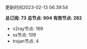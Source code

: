 更新时间2023-02-13 06:39:54

**总订阅: 73**
**总节点: 904**
**有效节点: 282**
- v2ray节点: 169
- ss节点: 109
- trojan节点: 4
